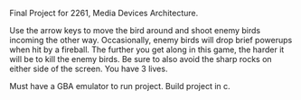 Final Project for 2261, Media Devices Architecture. 

Use the arrow keys to move the bird around and shoot enemy birds incoming the other way. Occasionally, enemy birds will drop brief powerups when hit by a fireball. The further you get along in this game, the harder it will be to kill the enemy birds. Be sure to also avoid the sharp rocks on either side of the screen. You have 3 lives.

Must have a GBA emulator to run project. Build project in c.

